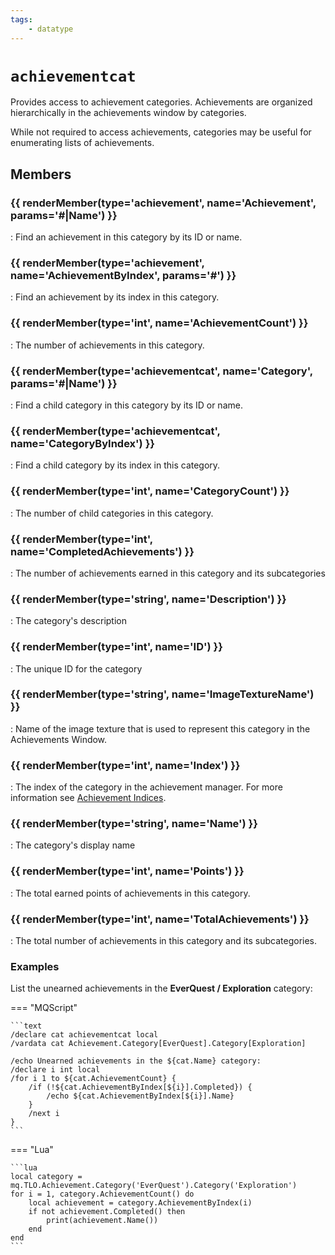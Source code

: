 ```yaml
---
tags:
    - datatype
---
```

# `achievementcat`

<!--dt-desc-start-->
Provides access to achievement categories. Achievements are organized hierarchically in the achievements window by categories.

While not required to access achievements, categories may be useful for enumerating lists of achievements.
<!--dt-desc-end-->
## Members
<!--dt-members-start-->
### {{ renderMember(type='achievement', name='Achievement', params='#|Name') }}

:   Find an achievement in this category by its ID or name.

### {{ renderMember(type='achievement', name='AchievementByIndex', params='#') }}

:   Find an achievement by its index in this category.

### {{ renderMember(type='int', name='AchievementCount') }}

:   The number of achievements in this category.

### {{ renderMember(type='achievementcat', name='Category', params='#|Name') }}

:   Find a child category in this category by its ID or name.

### {{ renderMember(type='achievementcat', name='CategoryByIndex') }}

:   Find a child category by its index in this category.

### {{ renderMember(type='int', name='CategoryCount') }}

:   The number of child categories in this category.

### {{ renderMember(type='int', name='CompletedAchievements') }}

:   The number of achievements earned in this category and its subcategories

### {{ renderMember(type='string', name='Description') }}

:   The category's description

### {{ renderMember(type='int', name='ID') }}

:   The unique ID for the category

### {{ renderMember(type='string', name='ImageTextureName') }}

:   Name of the image texture that is used to represent this category in the Achievements Window.

### {{ renderMember(type='int', name='Index') }}

:   The index of the category in the achievement manager. For more information see [Achievement Indices](../top-level-objects/tlo-achievement.md#note-about-achievement-indices).

### {{ renderMember(type='string', name='Name') }}

:   The category's display name

### {{ renderMember(type='int', name='Points') }}

:   The total earned points of achievements in this category.


### {{ renderMember(type='int', name='TotalAchievements') }}

:   The total number of achievements in this category and its subcategories.
<!--dt-members-end-->

### Examples

List the unearned achievements in the **EverQuest / Exploration** category:

=== "MQScript"

    ```text
    /declare cat achievementcat local
    /vardata cat Achievement.Category[EverQuest].Category[Exploration]

    /echo Unearned achievements in the ${cat.Name} category:
    /declare i int local
    /for i 1 to ${cat.AchievementCount} {
        /if (!${cat.AchievementByIndex[${i}].Completed}) {
            /echo ${cat.AchievementByIndex[${i}].Name}
        }
        /next i
    }
    ```

=== "Lua"

    ```lua
    local category = mq.TLO.Achievement.Category('EverQuest').Category('Exploration')
    for i = 1, category.AchievementCount() do
        local achievement = category.AchievementByIndex(i)
        if not achievement.Completed() then
            print(achievement.Name())
        end
    end
    ```
<!--dt-linkrefs-start-->
[int]: datatype-int.md
[string]: datatype-string.md
[achievement]: datatype-achievement.md
[achievementcat]: datatype-achievementcat.md
<!--dt-linkrefs-end-->
